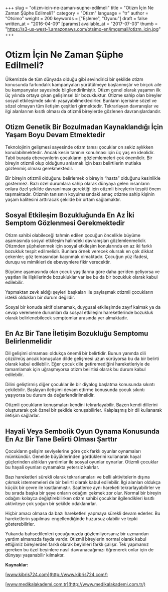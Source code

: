 +++
slug = "otizm-icin-ne-zaman-suphe-edilmeli"
title = "Otizm İçin Ne Zaman Şüphe Edilmeli?"
category = "Otizm"
language = "tr"
author = "Otsimo"
weight = 200
keywords = ["Eşleme", "Oyunu"]
draft = false
written_at = "2016-04-09"
[params]
available_at = "2017-07-03"
thumb = "https://s3-us-west-1.amazonaws.com/otsimo-en/imgsmall/otizm_icin.jpg"
+++

# Otizm İçin Ne Zaman Şüphe Edilmeli?



Ülkemizde de tüm dünyada olduğu gibi sevindirici bir şekilde otizm konusunda farkındalık kampanyaları yürütülmeye başlanmıştır ve birçok aile bu kampanyalar sayesinde bilgilendirilmiştir. Otizm genel olarak yaşamın ilk üç yılında ortaya çıkan gelişimsel bir bozukluktur. Otizme sahip olan bireyler sosyal etkileşimde sıkıntı yaşayabilmektedirler. Bunların içerisine sözel ve sözel olmayan tüm iletişim çeşitleri girmektedir. Tekrarlayan davranışlar ve ilgi alanlarının kısıtlı olması da otizmli bireylerde gözlenen davranışlardandır.

## Otizm Genetik Bir Bozulmadan Kaynaklandığı İçin Yaşam Boyu Devam Etmektedir

Teknolojinin gelişmesi sayesinde otizm tanısı çocuklar on sekiz aylıkken konulabilmektedir. Ancak kesin tanının konulması için üç yaş en idealidir. Tabii burada ebeveynlerin çocuklarını gözlemlemeleri çok önemlidir. Bir bireyin otizmli olup olduğunu anlamak için bazı belirtilerin mutlaka gözlenmiş olması gerekmektedir.

Bir bireyin otizmli olduğunu belirlemek o bireyin “hasta” olduğunu kesinlikle göstermez. Bazı özel durumlara sahip olarak dünyaya gelen insanların onlara özel şekilde davranılması gerektiği için otizmli bireylerin tespiti önem taşımaktadır. Otizmin tanısının koyulmasındaki amaç otizme sahip kişinin yaşam kalitesini arttıracak şekilde bir ortam sağlamaktır.

## Sosyal Etkileşim Bozukluğunda En Az İki Semptom Gözlenmesi Gerekmektedir

Otizm sahibi olabileceği tahmin edilen çocuğun öncelikle büyüme aşamasında sosyal etkileşim halindeki davranışları gözlemlenmelidir. Otizmden şüphelenmek için sosyal etkileşim konularında en az iki farklı bozukluk tespit edilmelidir. Bunlara örnek verecek olursak en çok dikkat çekenler; göz temasından kaçınmak olmaktadır. Çocuğun yüz ifadesi, duruşu ve mimikleri de ebeveynlere fikir verecektir.

Büyüme aşamasında olan çocuk yaşıtlarına göre daha geriden geliyorsa ve yaşıtları ile ilişkilerinde bozukluklar var ise bu da bir bozukluk olarak kabul edilebilir.

Yapmaktan zevk aldığı şeyleri başkaları ile paylaşmak otizmli çocukların istekli oldukları bir durum değildir.

Sosyal bir konuda aktif olamamak, duygusal etkileşimde zayıf kalmak ya da cevap verememe durumları da sosyal etkileşim hareketlerinde bozukluk olarak belirlenebilecek semptomlar arasında yer almaktadır.


## En Az Bir Tane İletişim Bozukluğu Semptomu Belirlenmelidir

Dil gelişimi olmaması oldukça önemli bir belirtidir. Bunun yanında dili çözülmüş ancak konuşulan dilde gelişmesi uzun sürüyorsa bu da bir belirti olarak kabul edilebilir. Eğer çocuk dile getiremediğini hareketleriyle de tamamlamak için uğraşmıyorsa otizm belirtisi olarak bu durum kabul edilebilir.

Dilini geliştirmiş diğer çocuklar ile bir diyalog başlatma konusunda sıkıntı çekilebilir. Başlayan iletişimi devam ettirme konusunda çocuk sıkıntı yaşıyorsa bu durum da değerlendirilmelidir.

Otizmli çocukların konuşmaları kendini tekrarlayabilir. Bazen kendi dillerini oluşturarak çok öznel bir şekilde konuşabilirler. Kalıplaşmış bir dil kullanarak iletişim sağlarlar.

## Hayali Veya Sembolik Oyun Oynama Konusunda En Az Bir Tane Belirti Olması Şarttır

Çocukların gelişim seviyelerine göre çok farklı oyunlar oynamaları mümkündür. Genelde büyüklerinden gördüklerini kullanarak hayal güçlerinden aldıkları yardımlar ile sosyal oyunlar oynarlar. Otizmli çocuklar bu hayali oyunları oynamakta yetersiz kalırlar.

Bazı hareketleri sürekli olarak tekrarlamaları ve belli aktivitelerin dışına çıkmak istememeleri de bir belirti olarak kabul edilebilir. İlgi alanları oldukça küçük bir çevre ile kısıtlanmıştır. Saatlerce aynı hareketi tekrarlayabilirler ve bu sırada başka bir şeye onların odağını çekmek zor olur. Normal bir bireyin odağını kolayca değiştirebilirken otizm sahibi çocuklar ilgilendikleri kısıtlı aktiviteye çok yoğun bir şekilde odaklanırlar.

Hiçbir amacı olmasa da bazı hareketleri yapmaya sürekli devam ederler. Bu hareketlerin yapılması engellendiğinde huzursuz olabilir ve tepki gösterebilirler.

Yukarıda bahsedilenleri çocuğunuzda gözlemliyorsanız bir uzmandan yardım almanızda fayda vardır. Otizmli bireylerin normal olarak kabul ettiğimiz bireylerden farklı olarak beyinleri farklı çalışır. Tek yapmamız gereken bu özel beyinlere nasıl davranacağımızı öğrenerek onlar için de dünyayı yaşanabilir kılmaktır.

**Kaynaklar:**

[www.kibris724.com](http://www.kibris724.com/)

[www.medikalakademi.com.tr](http://www.medikalakademi.com.tr/)
